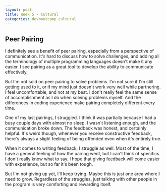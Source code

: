 ```yaml
---
layout: post
title: Week 5 - Cultural
categories: devbootcamp cultural
---
```



Peer Pairing
------------
I definitely see a benefit of peer pairing, especially from a perspective of communication. It's hard to discuss how to solve challenges, and adding all the terminology of multiple programming languages doesn't make it any easier. I see pairing as a great tool to develop the ability to communicate effectively.

But I'm not sold on peer pairing to solve problems. I'm not sure if I'm still getting used to it, or if my mind just doesn't work very well while partnering. I feel uncomfortable, and not at my best. I don't really feel the same sense of accomplishment as I do when solving problems myself. And the differences in coding experience make pairing completely different every time.

One of my last pairings, I struggled. I think it was partially because I had a busy couple days with almost no sleep. I wasn't listening enough, and the communication broke down. The feedback was honest, and certainly helpful. It's weird though, whenever you receive constructive feedback, there's always a slight feeling of being offended even when it's entirely true.

When it comes to writing feedback, I struggle as well. Most of the time, I have a general feeling of how the pairing went, but I can't think of specifics. I don't really know what to say. I hope that giving feedback will come easier with experience, but so far it's been tough.

But I'm not giving up yet, I'll keep trying. Maybe this is just one area where I need to grow. Regardless of the struggles, just talking with other people in the program is very comforting and rewarding itself.
